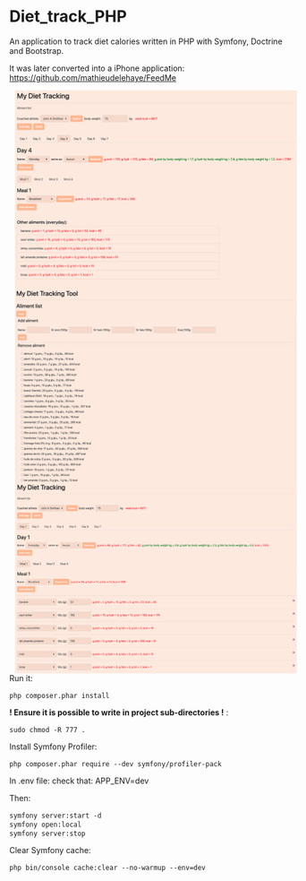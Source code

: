 # Diet_track_PHP
An application to track diet calories written in PHP with Symfony, Doctrine and Bootstrap. 

It was later converted into a iPhone application: https://github.com/mathieudelehaye/FeedMe

<p float="left">
  <img src="screenshots/Screenshot00.png" alt="Screenshot00.png" style="float: left; margin-right: 10px;" width="600" hspace="10" />
</p>

<p float="left">
  <img src="screenshots/Screenshot01.png" alt="Screenshot01.png" style="float: left; margin-right: 10px;" width="600" hspace="10" />
</p>

<p float="left">
  <img src="screenshots/Screenshot02.png" alt="Screenshot02.png" style="float: left; margin-right: 10px;" width="600" hspace="10" />
</p>

Run it: 

```
php composer.phar install
```

**! Ensure it is possible to write in project sub-directories !** : 

```
sudo chmod -R 777 .
```

Install Symfony Profiler:
```
php composer.phar require --dev symfony/profiler-pack
```

In .env file: check that: APP_ENV=dev

Then: 
```
symfony server:start -d
symfony open:local
symfony server:stop
```

Clear Symfony cache: 
```
php bin/console cache:clear --no-warmup --env=dev 
```

